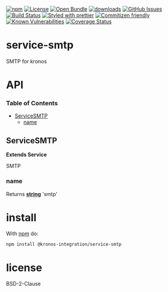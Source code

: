 [![npm](https://img.shields.io/npm/v/@kronos-integration/service-smtp.svg)](https://www.npmjs.com/package/@kronos-integration/service-smtp)
[![License](https://img.shields.io/badge/License-BSD%203--Clause-blue.svg)](https://opensource.org/licenses/BSD-3-Clause)
[![Open Bundle](https://bundlejs.com/badge-light.svg)](https://bundlejs.com/?q=@kronos-integration/service-smtp)
[![downloads](http://img.shields.io/npm/dm/@kronos-integration/service-smtp.svg?style=flat-square)](https://npmjs.org/package/@kronos-integration/service-smtp)
[![GitHub Issues](https://img.shields.io/github/issues/Kronos-Integration/service-smtp.svg?style=flat-square)](https://github.com/Kronos-Integration/service-smtp/issues)
[![Build Status](https://img.shields.io/endpoint.svg?url=https%3A%2F%2Factions-badge.atrox.dev%2FKronos-Integration%2Fservice-smtp%2Fbadge\&style=flat)](https://actions-badge.atrox.dev/Kronos-Integration/service-smtp/goto)
[![Styled with prettier](https://img.shields.io/badge/styled_with-prettier-ff69b4.svg)](https://github.com/prettier/prettier)
[![Commitizen friendly](https://img.shields.io/badge/commitizen-friendly-brightgreen.svg)](http://commitizen.github.io/cz-cli/)
[![Known Vulnerabilities](https://snyk.io/test/github/Kronos-Integration/service-smtp/badge.svg)](https://snyk.io/test/github/Kronos-Integration/service-smtp)
[![Coverage Status](https://coveralls.io/repos/Kronos-Integration/service-smtp/badge.svg)](https://coveralls.io/github/Kronos-Integration/service-smtp)

# service-smtp

SMTP for kronos

# API

<!-- Generated by documentation.js. Update this documentation by updating the source code. -->

### Table of Contents

*   [ServiceSMTP](#servicesmtp)
    *   [name](#name)

## ServiceSMTP

**Extends Service**

SMTP

### name

Returns **[string](https://developer.mozilla.org/docs/Web/JavaScript/Reference/Global_Objects/String)** 'smtp'

# install

With [npm](http://npmjs.org) do:

```shell
npm install @kronos-integration/service-smtp
```

# license

BSD-2-Clause
